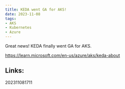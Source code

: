 ```yaml
---
title: KEDA went GA for AKS!
date: 2023-11-08
tags:
- AKS
- Kubernetes
- Azure
---
```


Great news! KEDA finally went GA for AKS.

https://learn.microsoft.com/en-us/azure/aks/keda-about


## Links:

202311081711
